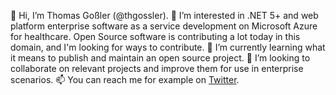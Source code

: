 👋 Hi, I’m Thomas Goßler (@thgossler).
👀 I’m interested in .NET 5+ and web platform enterprise software as a service development on Microsoft Azure for healthcare. Open Source software is contributing a lot today in this domain, and I'm looking for ways to contribute.
🌱 I’m currently learning what it means to publish and maintain an open source project.
💞️ I’m looking to collaborate on relevant projects and improve them for use in enterprise scenarios.
📫 You can reach me for example on [Twitter](https://twitter.com/thgossler).
